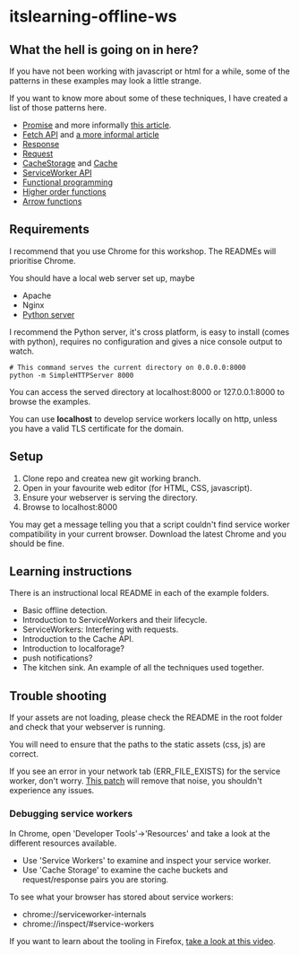 # itslearning-offline-ws

## What the hell is going on in here?
If you have not been working with javascript or html for a while, some of the patterns in these
examples may look a little strange.

If you want to know more about some of these techniques, I have created a list of those patterns
here.

* [Promise](https://developer.mozilla.org/en/docs/Web/JavaScript/Reference/Global_Objects/Promise)
and more informally [this article](http://www.html5rocks.com/en/tutorials/es6/promises/).
* [Fetch API](https://developer.mozilla.org/en/docs/Web/API/Fetch_API) and
[a more informal article](https://davidwalsh.name/fetch)
 * [Response](https://developer.mozilla.org/en-US/docs/Web/API/Response)
 * [Request](https://developer.mozilla.org/en-US/docs/Web/API/Request)
* [CacheStorage](https://developer.mozilla.org/en-US/docs/Web/API/CacheStorage) and
[Cache](https://developer.mozilla.org/en-US/docs/Web/API/Cache)
* [ServiceWorker API](https://developer.mozilla.org/en-US/docs/Web/API/Service_Worker_API)
* [Functional programming](https://www.smashingmagazine.com/2014/07/dont-be-scared-of-functional-programming/)
 * [Higher order functions](https://medium.com/humans-create-software/a-dirt-simple-introduction-to-higher-order-functions-in-javascript-b33bf9e19056#.dmal6ulvs)
* [Arrow functions](https://developer.mozilla.org/en/docs/Web/JavaScript/Reference/Functions/Arrow_functions)

## Requirements
I recommend that you use Chrome for this workshop. The READMEs will prioritise Chrome.

You should have a local web server set up, maybe

* Apache
* Nginx
* [Python server](http://www.linuxjournal.com/content/tech-tip-really-simple-http-server-python)

I recommend the Python server, it's cross platform, is easy to install (comes with python),
requires no configuration and gives a nice console output to watch.

```shell
# This command serves the current directory on 0.0.0.0:8000
python -m SimpleHTTPServer 8000
```

You can access the served directory at localhost:8000 or 127.0.0.1:8000 to browse the examples.

You can use **localhost** to develop service workers locally on http, unless you have a valid TLS
certificate for the domain.

## Setup
1. Clone repo and createa new git working branch.
2. Open in your favourite web editor (for HTML, CSS, javascript).
3. Ensure your webserver is serving the directory.
4. Browse to localhost:8000

You may get a message telling you that a script couldn't find service worker compatibility in your
current browser. Download the latest Chrome and you should be fine.

## Learning instructions
There is an instructional local README in each of the example folders.

- Basic offline detection.
- Introduction to ServiceWorkers and their lifecycle.
- ServiceWorkers: Interfering with requests.
- Introduction to the Cache API.
- Introduction to localforage?
- push notifications?
- The kitchen sink. An example of all the techniques used together.

## Trouble shooting
If your assets are not loading, please check the README in the root folder and check that your
webserver is running.

You will need to ensure that the paths to the static assets (css, js) are correct.

If you see an error in your network tab (ERR_FILE_EXISTS) for the service worker, don't worry.
[This patch](https://bugs.chromium.org/p/chromium/issues/detail?id=541797) will remove that noise,
you shouldn't experience any issues.

### Debugging service workers
In Chrome, open 'Developer Tools'->'Resources' and take a look at the different resources
available.

* Use 'Service Workers' to examine and inspect your service worker.
* Use 'Cache Storage' to examine the cache buckets and request/response pairs you are storing.

To see what your browser has stored about service workers:
* chrome://serviceworker-internals
* chrome://inspect/#service-workers

If you want to learn about the tooling in Firefox,
[take a look at this video](https://www.youtube.com/watch?v=1FWUYHxt5W4).
